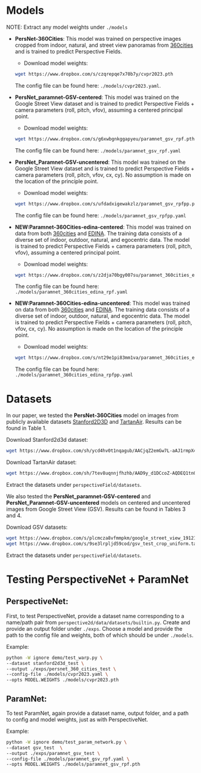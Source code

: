 # Models

NOTE: Extract any model weights under `./models`
- **PersNet-360Cities**: This model was trained on perspective images cropped from indoor, natural, and street view panoramas from [360cities](https://www.360cities.net) and is trained to predict Perspective Fields.
    - Download model weights:
    ```bash
    wget https://www.dropbox.com/s/czqrepqe7x70b7y/cvpr2023.pth
    ```
    The config file can be found here: `./models/cvpr2023.yaml`.

- **PersNet_paramnet-GSV-centered**: This model was trained on the Google Street View dataset and is trained to predict Perspective Fields + camera parameters (roll, pitch, vfov), assuming a centered principal point.
    - Download model weights:
    ```bash
    wget https://www.dropbox.com/s/g6xwbgnkggapyeu/paramnet_gsv_rpf.pth
    ```
    The config file can be found here: `./models/paramnet_gsv_rpf.yaml`

- **PersNet_Paramnet-GSV-uncentered**: This model was trained on the Google Street View dataset and is trained to predict Perspective Fields + camera parameters (roll, pitch, vfov, cx, cy). No assumption is made on the location of the principle point.
    - Download model weights:
    ```bash
    wget https://www.dropbox.com/s/ufdadxigewakzlz/paramnet_gsv_rpfpp.pth
    ```
    The config file can be found here: `./models/paramnet_gsv_rpfpp.yaml`

- **NEW:Paramnet-360Cities-edina-centered**: This model was trained on data from both [360cities](https://www.360cities.net) and [EDINA](https://github.com/tien-d/EgoDepthNormal/blob/main/README_dataset.md). The training data consists of a diverse set of indoor, outdoor, natural, and egocentric data. The model is trained to predict Perspective Fields + camera parameters (roll, pitch, vfov), assuming a centered principal point.
    - Download model weights:
    ```bash
    wget https://www.dropbox.com/s/z2dja70bgy007su/paramnet_360cities_edina_rpf.pth
    ```
    The config file can be found here: `./models/paramnet_360cities_edina_rpf.yaml`

- **NEW:Paramnet-360Cities-edina-uncentered**: This model was trained on data from both [360cities](https://www.360cities.net) and [EDINA](https://github.com/tien-d/EgoDepthNormal/blob/main/README_dataset.md). The training data consists of a diverse set of indoor, outdoor, natural, and egocentric data. The model is trained to predict Perspective Fields + camera parameters (roll, pitch, vfov, cx, cy). No assumption is made on the location of the principle point.
    - Download model weights:
    ```bash
    wget https://www.dropbox.com/s/nt29e1pi83mm1va/paramnet_360cities_edina_rpfpp.pth
    ```
    The config file can be found here: `./models/paramnet_360cities_edina_rpfpp.yaml`


# Datasets

In our paper, we tested the **PersNet-360Cities** model on images from publicly available datasets [Stanford2D3D](http://buildingparser.stanford.edu/dataset.html) and [TartanAir](http://theairlab.org/tartanair-dataset/). Results can be found in Table 1.

Download Stanford2d3d dataset:
```bash
wget https://www.dropbox.com/sh/ycd4hv0t1nqagub/AACjqZ2emGw7L-aAJ1rmpX4-a?dl=0
```

Download TartanAir dataset:
```bash
wget https://www.dropbox.com/sh/7tev8uqnnjfhzhb/AAD9y_d1DCcoZ-AQDEQ1tn0Ua?dl=0
```
Extract the datasets under `perspectiveField/datasets`.

We also tested the **PersNet_paramnet-GSV-centered** and **PersNet_Paramnet-GSV-uncentered** models on centered and uncentered images from Google Street View (GSV). Results can be found in Tables 3 and 4.

Download GSV datasets:
```bash
wget https://www.dropbox.com/s/plcmcza8vfmmpkm/google_street_view_191210.tar
wget https://www.dropbox.com/s/9se3lrpljd59cod/gsv_test_crop_uniform.tar
```
Extract the datasets under `perspectiveField/datasets`.


# Testing PerspectiveNet + ParamNet

## PerspectiveNet:

First, to test PerspectiveNet, provide a dataset name corresponding to a name/path pair from `perspective2d/data/datasets/builtin.py`. Create and provide an output folder under `./exps`. Choose a model and provide the path to the config file and weights, both of which should be under `./models`.

Example:
```bash
python -W ignore demo/test_warp.py \
--dataset stanford2d3d_test \
--output ./exps/persnet_360_cities_test \
--config-file ./models/cvpr2023.yaml \
--opts MODEL.WEIGHTS ./models/cvpr2023.pth
```

## ParamNet:

To test ParamNet, again provide a dataset name, output folder, and a path to config and model weights, just as with PerspectiveNet.

Example:
```bash
python -W ignore demo/test_param_network.py \
--dataset gsv_test  \
--output ./exps/paramnet_gsv_test \
--config-file ./models/paramnet_gsv_rpf.yaml \
--opts MODEL.WEIGHTS ./models/paramnet_gsv_rpf.pth
```
